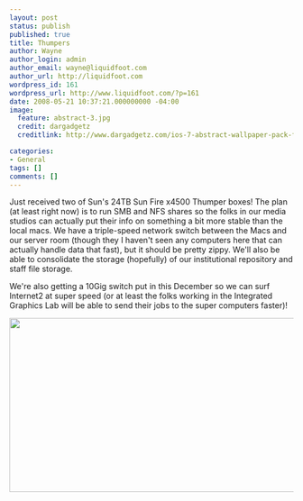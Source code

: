 ```yaml
---
layout: post
status: publish
published: true
title: Thumpers
author: Wayne
author_login: admin
author_email: wayne@liquidfoot.com
author_url: http://liquidfoot.com
wordpress_id: 161
wordpress_url: http://www.liquidfoot.com/?p=161
date: 2008-05-21 10:37:21.000000000 -04:00
image:
  feature: abstract-3.jpg
  credit: dargadgetz
  creditlink: http://www.dargadgetz.com/ios-7-abstract-wallpaper-pack-for-iphone-5-and-ipod-touch-retina/

categories:
- General
tags: []
comments: []
---
```

Just received two of Sun's 24TB Sun Fire x4500 Thumper boxes! The plan (at least right now) is to run SMB and NFS shares so the folks in our media studios can actually put their info on something a bit more stable than the local macs. We have a triple-speed network switch between the Macs and our server room (though they I haven't seen any computers here that can actually handle data that fast), but it should be pretty zippy. We'll also be able to consolidate the storage (hopefully) of our institutional repository and staff file storage.

We're also getting a 10Gig switch put in this December so we can surf Internet2 at super speed (or at least the folks working in the Integrated Graphics Lab will be able to send their jobs to the super computers faster)!

<img title="Sun x4500" src="http://www.sun.com/images/k3/k3_sunfirex4500_1.jpg" alt="" width="520" height="309" />
